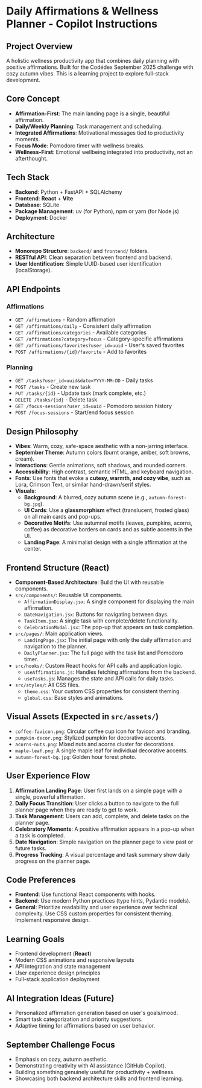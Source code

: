 # Daily Affirmations & Wellness Planner - Copilot Instructions

## Project Overview
A holistic wellness productivity app that combines daily planning with positive affirmations. Built for the Codédex September 2025 challenge with cozy autumn vibes. This is a learning project to explore full-stack development.

## Core Concept
- **Affirmation-First**: The main landing page is a single, beautiful affirmation.
- **Daily/Weekly Planning**: Task management and scheduling.
- **Integrated Affirmations**: Motivational messages tied to productivity moments.
- **Focus Mode**: Pomodoro timer with wellness breaks.
- **Wellness-First**: Emotional wellbeing integrated into productivity, not an afterthought.

## Tech Stack
- **Backend**: Python + FastAPI + SQLAlchemy
- **Frontend**: **React** + **Vite**
- **Database**: SQLite
- **Package Management**: uv (for Python), npm or yarn (for Node.js)
- **Deployment**: Docker

## Architecture
- **Monorepo Structure**: `backend/` and `frontend/` folders.
- **RESTful API**: Clean separation between frontend and backend.
- **User Identification**: Simple UUID-based user identification (localStorage).

## API Endpoints
### Affirmations
- `GET /affirmations` - Random affirmation
- `GET /affirmations/daily` - Consistent daily affirmation
- `GET /affirmations/categories` - Available categories
- `GET /affirmations?category=focus` - Category-specific affirmations
- `GET /affirmations/favorites?user_id=uuid` - User's saved favorites
- `POST /affirmations/{id}/favorite` - Add to favorites

### Planning
- `GET /tasks?user_id=uuid&date=YYYY-MM-DD` - Daily tasks
- `POST /tasks` - Create new task
- `PUT /tasks/{id}` - Update task (mark complete, etc.)
- `DELETE /tasks/{id}` - Delete task
- `GET /focus-sessions?user_id=uuid` - Pomodoro session history
- `POST /focus-sessions` - Start/end focus session

## Design Philosophy
- **Vibes**: Warm, cozy, safe-space aesthetic with a non-jarring interface.
- **September Theme**: Autumn colors (burnt orange, amber, soft browns, cream).
- **Interactions**: Gentle animations, soft shadows, and rounded corners.
- **Accessibility**: High contrast, semantic HTML, and keyboard navigation.
- **Fonts**: Use fonts that evoke a **cutesy, warmth, and cozy vibe**, such as Lora, Crimson Text, or similar hand-drawn/serif styles.
- **Visuals**:
    - **Background**: A blurred, cozy autumn scene (e.g., `autumn-forest-bg.jpg`).
    - **UI Cards**: Use a **glassmorphism** effect (translucent, frosted glass) on all main cards and pop-ups.
    - **Decorative Motifs**: Use autumnal motifs (leaves, pumpkins, acorns, coffee) as decorative borders on cards and as subtle accents in the UI.
    - **Landing Page**: A minimalist design with a single affirmation at the center.

## Frontend Structure (React)
- **Component-Based Architecture**: Build the UI with reusable components.
- `src/components/`: Reusable UI components.
    - `AffirmationDisplay.jsx`: A single component for displaying the main affirmation.
    - `DateNavigation.jsx`: Buttons for navigating between days.
    - `TaskItem.jsx`: A single task with complete/delete functionality.
    - `CelebrationModal.jsx`: The pop-up that appears on task completion.
- `src/pages/`: Main application views.
    - `LandingPage.jsx`: The initial page with only the daily affirmation and navigation to the planner.
    - `DailyPlanner.jsx`: The full page with the task list and Pomodoro timer.
- `src/hooks/`: Custom React hooks for API calls and application logic.
    - `useAffirmations.js`: Handles fetching affirmations from the backend.
    - `useTasks.js`: Manages the state and API calls for daily tasks.
- `src/styles/`: All CSS files.
    - `theme.css`: Your custom CSS properties for consistent theming.
    - `global.css`: Base styles and animations.

## Visual Assets (Expected in `src/assets/`)
- `coffee-favicon.png`: Circular coffee cup icon for favicon and branding.
- `pumpkin-decor.png`: Stylized pumpkin for decorative accents.
- `acorns-nuts.png`: Mixed nuts and acorns cluster for decorations.
- `maple-leaf.png`: A single maple leaf for individual decorative accents.
- `autumn-forest-bg.jpg`: Golden hour forest photo.

## User Experience Flow
1.  **Affirmation Landing Page**: User first lands on a simple page with a single, powerful affirmation.
2.  **Daily Focus Transition**: User clicks a button to navigate to the full planner page when they are ready to get to work.
3.  **Task Management**: Users can add, complete, and delete tasks on the planner page.
4.  **Celebratory Moments**: A positive affirmation appears in a pop-up when a task is completed.
5.  **Date Navigation**: Simple navigation on the planner page to view past or future tasks.
6.  **Progress Tracking**: A visual percentage and task summary show daily progress on the planner page.

## Code Preferences
- **Frontend**: Use functional React components with hooks.
- **Backend**: Use modern Python practices (type hints, Pydantic models).
- **General**: Prioritize readability and user experience over technical complexity. Use CSS custom properties for consistent theming. Implement responsive design.

## Learning Goals
- Frontend development (**React**)
- Modern CSS animations and responsive layouts
- API integration and state management
- User experience design principles
- Full-stack application deployment

## AI Integration Ideas (Future)
- Personalized affirmation generation based on user's goals/mood.
- Smart task categorization and priority suggestions.
- Adaptive timing for affirmations based on user behavior.

## September Challenge Focus
- Emphasis on cozy, autumn aesthetic.
- Demonstrating creativity with AI assistance (GitHub Copilot).
- Building something genuinely useful for productivity + wellness.
- Showcasing both backend architecture skills and frontend learning.
